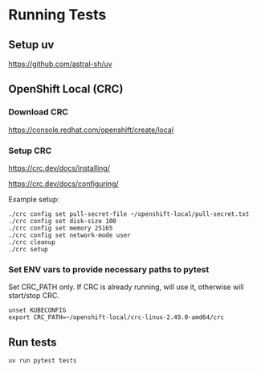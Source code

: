 # Running Tests

## Setup uv
https://github.com/astral-sh/uv

## OpenShift Local (CRC)

### Download CRC
https://console.redhat.com/openshift/create/local

### Setup CRC
https://crc.dev/docs/installing/

https://crc.dev/docs/configuring/

Example setup:
```
./crc config set pull-secret-file ~/openshift-local/pull-secret.txt
./crc config set disk-size 100
./crc config set memory 25165
./crc config set network-mode user
./crc cleanup
./crc setup
```

### Set ENV vars to provide necessary paths to pytest

Set CRC_PATH only. If CRC is already running, will use it, otherwise will start/stop CRC.
```
unset KUBECONFIG
export CRC_PATH=~/openshift-local/crc-linux-2.49.0-amd64/crc
```

## Run tests
```
uv run pytest tests
```
